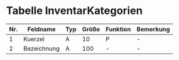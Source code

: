 #	Tabelle InventarKategorien

Nr.|Feldname|Typ|Größe|Funktion|Bemerkung
--|--|--|--|--|--
1|Kuerzel|A|10|P|-
2|Bezeichnung|A|100|-|-	
